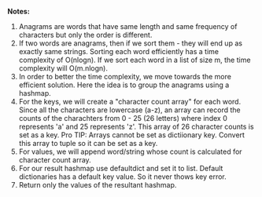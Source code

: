 **Notes:**

1. Anagrams are words that have same length and same frequency of characters but only the order is different.
2. If two words are anagrams, then if we sort them - they will end up as exactly same strings. Sorting each word efficiently has a time complexity of O(nlogn). If we sort each word in a list of size m, the time complexity will O(m.nlogn).
3. In order to better the time complexity, we move towards the more efficient solution. Here the idea is to group the anagrams using a hashmap.
4. For the keys, we will create a "character count array" for each word. Since all the characters are lowercase (a-z), an array can record the counts of the charachters from 0 - 25 (26 letters) where index 0 represents 'a' and 25 represents 'z'. This array of 26 character counts is set as a key. Pro TIP: Arrays cannot be set as dictiionary key. Convert this array to tuple so it can be set as a key.
5. For values, we will append word/string whose count is calculated for character count array.
6. For our result hashmap use defaultdict and set it to list. Default dictionaries has a default key value. So it never thows key error.
7. Return only the values of the resultant hashmap.
